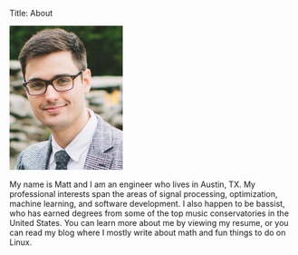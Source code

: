 Title: About

<img src="/images/Matt-Krol_Selfie.jpg" alt="Matt Krol" style="width: 200px">

My name is Matt and I am an engineer who lives in Austin, TX. My professional interests span the areas of signal processing, optimization, machine learning, and software development. I also happen to be bassist, who has earned degrees from some of the top music conservatories in the United States. You can learn more about me by viewing my resume, or you can read my blog where I mostly write about math and fun things to do on Linux.
